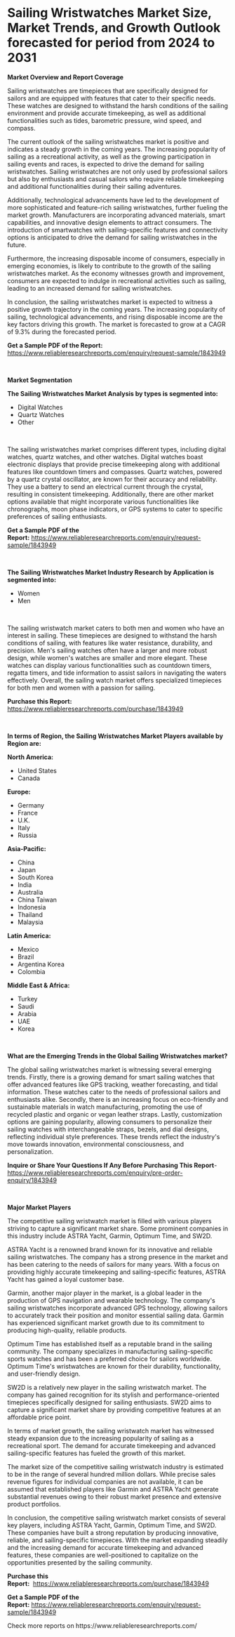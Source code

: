 <p><h1>Sailing Wristwatches Market Size, Market Trends, and Growth Outlook forecasted for period from 2024 to 2031</h1></p><p><strong>Market Overview and Report Coverage</strong></p>
<p><p>Sailing wristwatches are timepieces that are specifically designed for sailors and are equipped with features that cater to their specific needs. These watches are designed to withstand the harsh conditions of the sailing environment and provide accurate timekeeping, as well as additional functionalities such as tides, barometric pressure, wind speed, and compass.</p><p>The current outlook of the sailing wristwatches market is positive and indicates a steady growth in the coming years. The increasing popularity of sailing as a recreational activity, as well as the growing participation in sailing events and races, is expected to drive the demand for sailing wristwatches. Sailing wristwatches are not only used by professional sailors but also by enthusiasts and casual sailors who require reliable timekeeping and additional functionalities during their sailing adventures.</p><p>Additionally, technological advancements have led to the development of more sophisticated and feature-rich sailing wristwatches, further fueling the market growth. Manufacturers are incorporating advanced materials, smart capabilities, and innovative design elements to attract consumers. The introduction of smartwatches with sailing-specific features and connectivity options is anticipated to drive the demand for sailing wristwatches in the future.</p><p>Furthermore, the increasing disposable income of consumers, especially in emerging economies, is likely to contribute to the growth of the sailing wristwatches market. As the economy witnesses growth and improvement, consumers are expected to indulge in recreational activities such as sailing, leading to an increased demand for sailing wristwatches.</p><p>In conclusion, the sailing wristwatches market is expected to witness a positive growth trajectory in the coming years. The increasing popularity of sailing, technological advancements, and rising disposable income are the key factors driving this growth. The market is forecasted to grow at a CAGR of 9.3% during the forecasted period.</p></p>
<p><strong>Get a Sample PDF of the Report:</strong> <a href="https://www.reliableresearchreports.com/enquiry/request-sample/1843949">https://www.reliableresearchreports.com/enquiry/request-sample/1843949</a></p>
<p>&nbsp;</p>
<p><strong>Market Segmentation</strong></p>
<p><strong>The Sailing Wristwatches Market Analysis by types is segmented into:</strong></p>
<p><ul><li>Digital Watches</li><li>Quartz Watches</li><li>Other</li></ul></p>
<p>&nbsp;</p>
<p><p>The sailing wristwatches market comprises different types, including digital watches, quartz watches, and other watches. Digital watches boast electronic displays that provide precise timekeeping along with additional features like countdown timers and compasses. Quartz watches, powered by a quartz crystal oscillator, are known for their accuracy and reliability. They use a battery to send an electrical current through the crystal, resulting in consistent timekeeping. Additionally, there are other market options available that might incorporate various functionalities like chronographs, moon phase indicators, or GPS systems to cater to specific preferences of sailing enthusiasts.</p></p>
<p><strong>Get a Sample PDF of the Report:</strong>&nbsp;<a href="https://www.reliableresearchreports.com/enquiry/request-sample/1843949">https://www.reliableresearchreports.com/enquiry/request-sample/1843949</a></p>
<p>&nbsp;</p>
<p><strong>The Sailing Wristwatches Market Industry Research by Application is segmented into:</strong></p>
<p><ul><li>Women</li><li>Men</li></ul></p>
<p>&nbsp;</p>
<p><p>The sailing wristwatch market caters to both men and women who have an interest in sailing. These timepieces are designed to withstand the harsh conditions of sailing, with features like water resistance, durability, and precision. Men's sailing watches often have a larger and more robust design, while women's watches are smaller and more elegant. These watches can display various functionalities such as countdown timers, regatta timers, and tide information to assist sailors in navigating the waters effectively. Overall, the sailing watch market offers specialized timepieces for both men and women with a passion for sailing.</p></p>
<p><strong>Purchase this Report:</strong>&nbsp; <a href="https://www.reliableresearchreports.com/purchase/1843949">https://www.reliableresearchreports.com/purchase/1843949</a></p>
<p>&nbsp;</p>
<p><strong>In terms of Region, the Sailing Wristwatches Market Players available by Region are:</strong></p>
<p>
    <p> <strong> North America: </strong>
        <ul>
            <li>United States</li>
            <li>Canada</li>
        </ul>
        </p> 
    <p> <strong> Europe: </strong>
        <ul>
            <li>Germany</li>
            <li>France</li>
            <li>U.K.</li>
            <li>Italy</li>
            <li>Russia</li>
        </ul>
        </p> 
    <p> <strong> Asia-Pacific: </strong>
        <ul>
            <li>China</li>
            <li>Japan</li>
            <li>South Korea</li>
            <li>India</li>
            <li>Australia</li>
            <li>China Taiwan</li>
            <li>Indonesia</li>
            <li>Thailand</li>
            <li>Malaysia</li>
        </ul>
        </p> 
    <p> <strong> Latin America: </strong>
        <ul>
            <li>Mexico</li>
            <li>Brazil</li>
            <li>Argentina Korea</li>
            <li>Colombia</li>
        </ul>
        </p> 
    <p> <strong> Middle East & Africa: </strong>
        <ul>
            <li>Turkey</li>
            <li>Saudi</li>
            <li>Arabia</li>
            <li>UAE</li>
            <li>Korea</li>
        </ul>
    </p>
    </p>
<p>&nbsp;</p>
<p><strong>What are the Emerging Trends in the Global Sailing Wristwatches market?</strong></p>
<p><p>The global sailing wristwatches market is witnessing several emerging trends. Firstly, there is a growing demand for smart sailing watches that offer advanced features like GPS tracking, weather forecasting, and tidal information. These watches cater to the needs of professional sailors and enthusiasts alike. Secondly, there is an increasing focus on eco-friendly and sustainable materials in watch manufacturing, promoting the use of recycled plastic and organic or vegan leather straps. Lastly, customization options are gaining popularity, allowing consumers to personalize their sailing watches with interchangeable straps, bezels, and dial designs, reflecting individual style preferences. These trends reflect the industry's move towards innovation, environmental consciousness, and personalization.</p></p>
<p><strong>Inquire or Share Your Questions If Any Before Purchasing This Report</strong>- <a href="https://www.reliableresearchreports.com/enquiry/pre-order-enquiry/1843949">https://www.reliableresearchreports.com/enquiry/pre-order-enquiry/1843949</a></p>
<p>&nbsp;</p>
<p><strong>Major Market Players</strong></p>
<p><p>The competitive sailing wristwatch market is filled with various players striving to capture a significant market share. Some prominent companies in this industry include ASTRA Yacht, Garmin, Optimum Time, and SW2D. </p><p>ASTRA Yacht is a renowned brand known for its innovative and reliable sailing wristwatches. The company has a strong presence in the market and has been catering to the needs of sailors for many years. With a focus on providing highly accurate timekeeping and sailing-specific features, ASTRA Yacht has gained a loyal customer base.</p><p>Garmin, another major player in the market, is a global leader in the production of GPS navigation and wearable technology. The company's sailing wristwatches incorporate advanced GPS technology, allowing sailors to accurately track their position and monitor essential sailing data. Garmin has experienced significant market growth due to its commitment to producing high-quality, reliable products.</p><p>Optimum Time has established itself as a reputable brand in the sailing community. The company specializes in manufacturing sailing-specific sports watches and has been a preferred choice for sailors worldwide. Optimum Time's wristwatches are known for their durability, functionality, and user-friendly design.</p><p>SW2D is a relatively new player in the sailing wristwatch market. The company has gained recognition for its stylish and performance-oriented timepieces specifically designed for sailing enthusiasts. SW2D aims to capture a significant market share by providing competitive features at an affordable price point.</p><p>In terms of market growth, the sailing wristwatch market has witnessed steady expansion due to the increasing popularity of sailing as a recreational sport. The demand for accurate timekeeping and advanced sailing-specific features has fueled the growth of this market.</p><p>The market size of the competitive sailing wristwatch industry is estimated to be in the range of several hundred million dollars. While precise sales revenue figures for individual companies are not available, it can be assumed that established players like Garmin and ASTRA Yacht generate substantial revenues owing to their robust market presence and extensive product portfolios.</p><p>In conclusion, the competitive sailing wristwatch market consists of several key players, including ASTRA Yacht, Garmin, Optimum Time, and SW2D. These companies have built a strong reputation by producing innovative, reliable, and sailing-specific timepieces. With the market expanding steadily and the increasing demand for accurate timekeeping and advanced features, these companies are well-positioned to capitalize on the opportunities presented by the sailing community.</p></p>
<p><strong>Purchase this Report:</strong>&nbsp;&nbsp;<a href="https://www.reliableresearchreports.com/purchase/1843949">https://www.reliableresearchreports.com/purchase/1843949</a></p>
<p></p>
<p><strong>Get a Sample PDF of the Report:</strong>&nbsp;<a href="https://www.reliableresearchreports.com/enquiry/request-sample/1843949">https://www.reliableresearchreports.com/enquiry/request-sample/1843949</a></p>
<p>Check more reports on https://www.reliableresearchreports.com/</p>